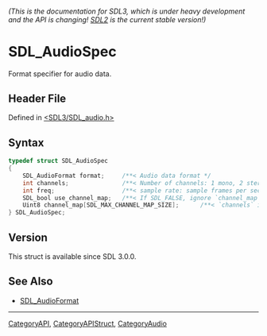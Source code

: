 ###### (This is the documentation for SDL3, which is under heavy development and the API is changing! [SDL2](https://wiki.libsdl.org/SDL2/) is the current stable version!)
# SDL_AudioSpec

Format specifier for audio data.

## Header File

Defined in [<SDL3/SDL_audio.h>](https://github.com/libsdl-org/SDL/blob/main/include/SDL3/SDL_audio.h)

## Syntax

```c
typedef struct SDL_AudioSpec
{
    SDL_AudioFormat format;     /**< Audio data format */
    int channels;               /**< Number of channels: 1 mono, 2 stereo, etc */
    int freq;                   /**< sample rate: sample frames per second */
    SDL_bool use_channel_map;   /**< If SDL_FALSE, ignore `channel_map` and use default order. */
    Uint8 channel_map[SDL_MAX_CHANNEL_MAP_SIZE];      /**< `channels` items of channel order. */
} SDL_AudioSpec;
```

## Version

This struct is available since SDL 3.0.0.

## See Also

- [SDL_AudioFormat](SDL_AudioFormat)

----
[CategoryAPI](CategoryAPI), [CategoryAPIStruct](CategoryAPIStruct), [CategoryAudio](CategoryAudio)

